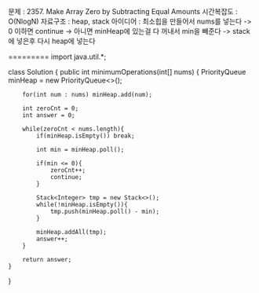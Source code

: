 문제 : 2357. Make Array Zero by Subtracting Equal Amounts
시간복잡도 : O(NlogN)
자료구조 : heap, stack
아이디어 : 최소힙을 만들어서 nums를 넣는다 -> 0 이하면 continue -> 아니면 minHeap에 있는걸 다 꺼내서 min을 빼준다 -> stack에 넣은후 다시 heap에 넣는다

=========
import java.util.*;

class Solution {
    public int minimumOperations(int[] nums) {
        PriorityQueue<Integer> minHeap = new PriorityQueue<>();

        for(int num : nums) minHeap.add(num);
    
        int zeroCnt = 0;
        int answer = 0;

        while(zeroCnt < nums.length){
            if(minHeap.isEmpty()) break;

            int min = minHeap.poll();

            if(min <= 0){
                zeroCnt++;
                continue;
            }

            Stack<Integer> tmp = new Stack<>();
            while(!minHeap.isEmpty()){
                tmp.push(minHeap.poll() - min);
            }

            minHeap.addAll(tmp);
            answer++;
        }

        return answer;
    }
}